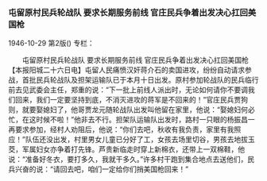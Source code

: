 ### 屯留原村民兵轮战队  要求长期服务前线  官庄民兵争着出发决心扛回美国枪

1946-10-29
第2版()
专栏：

　　屯留原村民兵轮战队
    要求长期服务前线
    官庄民兵争着出发决心扛回美国枪
    【本报阳城二十六日电】屯留人民痛愤汉奸蒋介石的卖国进攻，纷纷自动请求参战，首批民兵轮战队及担架运输队已于本月十日出发。原村参加轮战队的民兵临行前去见武委会主任，郑重的说：“下一批上前线人派出时，无论如何请你不要调我们回来，我们一定要坚持到底，不消灭进攻的蒋军是不回来的！”官庄民兵贾狗则，就要娶媳妇了，他哥贾龙元随轮战队出发叫他留在家里，他说：“娶媳妇何必忙，在这时候不啦！”他非去不行。担架队运输队出发时，路村一只眼的杨振昌一再要求参加，经村人劝阻后，他说：“你们去吧，秋收有我负责，家里有我照应！”队伍还没出发，村里男女儿童已分好了工，女孩去场里切谷，男孩去地拔玉茭，军属妇女亦争着打先锋。芦贵新临走时穿上新棉衣，还带上一双棉鞋，他说：“准备好冬衣，要打多久，我就干多久。”许多村干跑到集合地点去送他们，民兵兴奋的说：“请回去吧，咱们一定给你们捎美国枪回来！”
